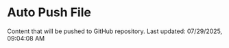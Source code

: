 # Auto Push File

Content that will be pushed to GitHub repository.
Last updated: 07/29/2025, 09:04:08 AM